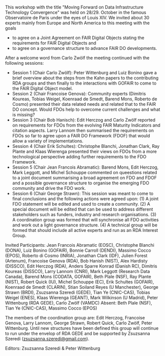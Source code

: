 This workshop with the title "Moving Forward on Data Infrastructure Technology Convergence" was held on 28/29. October in the famous Observatoire de Paris under the eyes of Louis XIV. We invited about 30 experts mainly from Europe and North America to this meeting with the goals 
- to agree on a Joint Agreement on FAIR Digital Objects stating the requirements for FAIR Digital Objects and 
- to agree on a governance structure to advance FAIR DO developments. 

After a welcome word from Carlo Zwölf the meeting continued with the following sessions:
- Session 1 (Chair Carlo Zwölf): Peter Wittenburg and Luiz Bonino gave a brief overview about the steps from the Kahn papers to the contributing RDA groups and then finally to the interactions with GOFAIR to come to the FAIR Digital Object model.
- Session 2 (Chair Francoise Genova): Community experts (Dimitris Koureas, Tobias Weigel, Koenraad de Smedt, Barend Mons, Roberto de Cosmo) presented their data related needs and related that to the FAIR DO concept. Would FDOs help to overcome current challenges and what is missing? 
- Session 3 (Chair Bob Hanisch): Edit Herczog and Carlo Zwölf reported on requirements for FDOs from the evolving FAIR Maturity Indicators and citation aspects. Larry Lannom then summarised the requirements on FDOs so far to agree upon a FAIR DO Framework (FDOF) that would allow a variety of implementations.
- Session 4 (Chair Erik Schultes): Christophe Blanchi, Jonathan Clark, Ray Plante and Klaas Wierenga presented their views on FDOs from a more technological perspective adding further requirements to the FDO Framework.
- Session 5 (Chair Jean Francois Abramatic): Barend Mons, Edit Herczog, Mark Leggott, and Michel Schouppe commented on queestions related to a joint document summarising a broad agreement on FDO and FDOF and a possible governance structure to organise the emerging FDO community and drive the FDO work.
- Session 6 (Chair George Strawn): This session was meant to come to final conclusions and the following actions were agreed upon: (1) A joint FDO statement will be edited and used to create a community. (2) A special document will be edited that can be used to address different stakeholders such as funders, industry and research organisations. (3) A coordination group was formed that will synchronise all FDO activities and work out a light governance structure. (4) A technical group will be formed that should include all active experts and run as an RDA Interest Group. 

Invited Participants: Jean Francois Abramatic (EOSC), Christophe Blanchi (DONA), Luiz Bonino (GOFAIR), Bonnie Carroll (DENDI), Massimo Cocco (EPOS), Roberto di Cosmo (INRIA), Jonathan Clark (IDF), Julien Forest (Artenum), Francoise Genova (RDA), Bob Hanish (NIST), Alex Hardisty (DISSCO), Edit Herczog (RDA), Anders Sparre Konrad (Danish RC), Dimitris Koureas (DISSCO), Larry Lannom (CNRI), Mark Leggott (Research Data Canada), Barend Mons (CODATA, GOFAIR), Beth Plale (NSF), Ray Plante (NIST), Robert Quick (IU), Michel Schouppe (EC), Erik Schultes (GOFAIR), Koenraad de Smedt (CLARIN), Stian Soiland Reyes (U Manchester), George Strawn (BRDI), Zsuzsanna Szeredi (GEDE), Tian Ye (CNIC-CAS), Tobias Weigel (ENES), Klaas Wierenga (GEANT), Mark Wilkinson (U Madrid), Peter Wittenburg (RDA GEDE), Carlo Zwölf (VAMDC)
Absent: Beth Plale (NSF), Tian Ye (CNIC-CAS), Massimo Cocco (EPOS)

The members of the coordination group are: Edit Herczog, Francoise Genova, Larry Lannom, George Strawn, Robert Quick, Carlo Zwölf, Peter Wittenburg. Until new structures have been defined this group will continue to run under the envelop of RDA GEDE and be supported by Zsuzsanna Szeredi (zsuzsanna.szeredi@gmail.com). 

Editors: Zsuzsanna Szeredi & Peter Wittenburg
